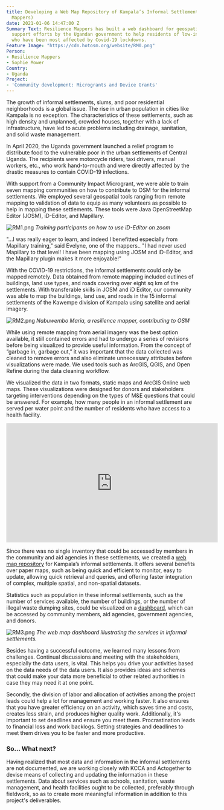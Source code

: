```yaml
---
title: Developing a Web Map Repository of Kampala’s Informal Settlements (by Resilience
  Mappers)
date: 2021-01-06 14:47:00 Z
Summary Text: Resilience Mappers has built a web dashboard for geospatial data to
  support efforts by the Ugandan government to help residents of low-income communities
  who have been most affected by Covid-19 lockdowns.
Feature Image: "https://cdn.hotosm.org/website/RM0.png"
Person:
- Resilience Mappers
- Sophie Mower
Country:
- Uganda
Project:
- 'Community development: Microgrants and Device Grants'
---
```


The growth of informal settlements, slums, and poor residential neighborhoods is a global issue. The rise in urban population in cities like Kampala is no exception. The characteristics of these settlements, such as high density and unplanned, crowded houses, together with a lack of infrastructure, have led to acute problems including drainage, sanitation, and solid waste management. 
 
In April 2020, the Uganda government launched a relief program to distribute food to the vulnerable poor in the urban settlements of Central Uganda. The recipients were motorcycle riders, taxi drivers, manual workers, etc., who work hand-to-mouth and were directly affected by the drastic measures to contain COVID-19 infections.

With support from a Community Impact Microgrant, we were able to train seven mapping communities on how to contribute to OSM for the informal settlements. We employed several geospatial tools ranging from remote mapping to validation of data to equip as many volunteers as possible to help in mapping these settlements. These tools were Java OpenStreetMap Editor (JOSM), iD-Editor, and Mapillary.

![RM1.png](https://cdn.hotosm.org/website/RM1.png)
*Training participants on how to use iD-Editor on zoom*

"...I was really eager to learn, and indeed I benefitted especially from Mapillary training," said Evelyne, one of the mappers.. "I had never used Mapillary to that level! I have been mapping using JOSM and iD-Editor, and the Mapillary plugin makes it more enjoyable!" 

With the COVID-19 restrictions, the informal settlements could only be mapped remotely.  Data obtained from remote mapping included outlines of buildings, land use types, and roads covering over eight sq km of the settlements. With transferable skills in JOSM and iD Editor, our community was able to map the buildings, land use, and roads in the 15 informal settlements of the Kawempe division of Kampala using satellite and aerial imagery.

![RM2.png](https://cdn.hotosm.org/website/RM2.png)
*Nabuwembo Maria, a resilience mapper, contributing to OSM*

While using remote mapping from aerial imagery was the best option available, it still contained errors and had to undergo a series of revisions before being visualized to provide useful information. From the concept of “garbage in, garbage out,” it was important that the data collected was cleaned to remove errors and also eliminate unnecessary attributes before visualizations were made. We used tools such as ArcGIS, QGIS, and Open Refine during the data cleaning workflow.

We visualized the data in two formats, static maps and ArcGIS Online web maps. These visualizations were designed for donors and stakeholders targeting interventions depending on the types of M&E questions that could be answered. For example, how many people in an informal settlement are served per water point and the number of residents who have access to a health facility.

<iframe width="560" height="315" src="https://www.youtube.com/embed/9dCMuVzwaAE" frameborder="0" allow="accelerometer; autoplay; clipboard-write; encrypted-media; gyroscope; picture-in-picture" allowfullscreen></iframe>

Since there was no single inventory that could be accessed by members in the community and aid agencies in these settlements, we created a [web map repository](https://africageoportal.maps.arcgis.com/apps/MapSeries/index.html?appid=f896403797534c73bbc6250a645b97a2) for Kampala’s informal settlements. It offers several benefits over paper maps, such as being quick and efficient to monitor, easy to update, allowing quick retrieval and queries, and offering faster integration of complex, multiple spatial, and non-spatial datasets.

Statistics such as population in these informal settlements, such as the number of services available, the number of buildings, or the number of illegal waste dumping sites, could be visualized on a [dashboard](https://africageoportal.maps.arcgis.com/apps/dashboards/c01c6749d7d14d98a45ba43142a33ce7), which can be accessed by community members, aid agencies, government agencies, and donors. 

![RM3.png](https://cdn.hotosm.org/website/RM3.png)
*The web map dashboard illustrating the services in informal settlements.*

Besides having a successful outcome, we learned many lessons from challenges. Continual discussions and meeting with the stakeholders, especially the data users, is vital. This helps you drive your activities based on the data needs of the data users. It also provides ideas and schemes that could make your data more beneficial to other related authorities in case they may need it at one point.

Secondly, the division of labor and allocation of activities among the project leads could help a lot for management and working faster. It also ensures that you have greater efficiency on an activity, which saves time and costs, creates less strain, and produces higher quality work. Additionally, it's important to set deadlines and ensure you meet them. Procrastination leads to financial loss and work backlogs. Setting strategies and deadlines to meet them drives you to be faster and more productive.

### So... What next?

Having realized that most data and information in the informal settlements are not documented, we are working closely with KCCA and Actogether to devise means of collecting and updating the information in these settlements. Data about services such as schools, sanitation, waste management, and health facilities ought to be collected, preferably through fieldwork, so as to create more meaningful information in addition to this project's deliverables.

